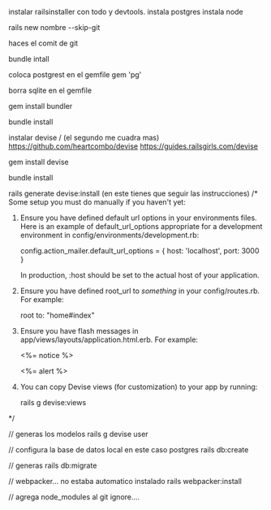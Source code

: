 instalar railsinstaller con todo y devtools.
instala postgres
instala node

rails new nombre --skip-git

haces el comit de git

bundle intall 

coloca postgrest en el gemfile
gem 'pg'

borra sqlite  en el gemfile

gem install bundler 

bundle install

instalar devise / (el segundo me cuadra mas)
https://github.com/heartcombo/devise 
https://guides.railsgirls.com/devise

gem install devise

bundle install

rails generate devise:install
(en este tienes que seguir las instrucciones)
/*
Some setup you must do manually if you haven't yet:

  1. Ensure you have defined default url options in your environments files. Here
     is an example of default_url_options appropriate for a development environment
     in config/environments/development.rb:

       config.action_mailer.default_url_options = { host: 'localhost', port: 3000 }

     In production, :host should be set to the actual host of your application.

  2. Ensure you have defined root_url to *something* in your config/routes.rb.
     For example:

       root to: "home#index"

  3. Ensure you have flash messages in app/views/layouts/application.html.erb.
     For example:

       <p class="notice"><%= notice %></p>
       <p class="alert"><%= alert %></p>

  4. You can copy Devise views (for customization) to your app by running:

       rails g devise:views

*/

 // generas los modelos
 rails g devise user

// configura la base de datos local en este caso postgres
rails db:create

// generas 
 rails db:migrate

 // webpacker... no estaba automatico instalado
 rails webpacker:install

// agrega node_modules al git ignore....